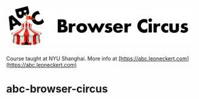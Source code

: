 # ![ABC Browser Circus](other/assets/abc.png)

Course taught at NYU Shanghai. More info at [https://abc.leoneckert.com](https://abc.leoneckert.com)
# abc-browser-circus
